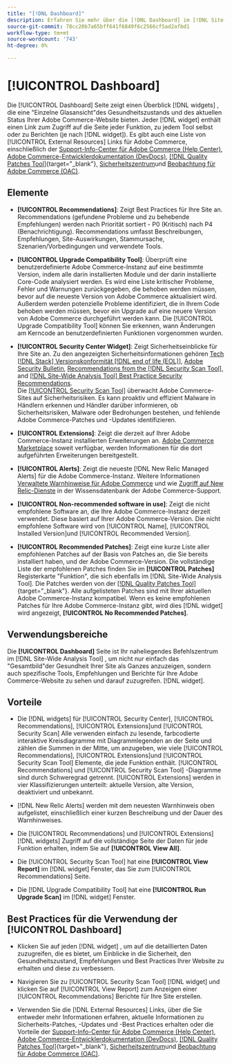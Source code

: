 ```yaml
---
title: "[!DNL Dashboard]"
description: Erfahren Sie mehr über die [!DNL Dashboard] im [!DNL Site-Wide Analysis Tool], -Elemente, Verwendungszeitpunkt, Vorteile und Best Practices.
source-git-commit: 78cc20b7a65bff641f6849f6c2566cf5ad2afbd1
workflow-type: tm+mt
source-wordcount: '743'
ht-degree: 0%

---
```


# [!UICONTROL Dashboard]

Die [!UICONTROL Dashboard] Seite zeigt einen Überblick [!DNL widgets] , die eine &quot;Einzelne Glasansicht&quot;des Gesundheitszustands und des aktuellen Status Ihrer Adobe Commerce-Website bieten. Jeder [!DNL widget] enthält einen Link zum Zugriff auf die Seite jeder Funktion, zu jedem Tool selbst oder zu Berichten (je nach [!DNL widget]).
Es gibt auch eine Liste von [!UICONTROL External Resources] Links für Adobe Commerce, einschließlich der [Support-Info-Center für Adobe Commerce (Help Center)](https://support.magento.com/), [Adobe Commerce-Entwicklerdokumentation (DevDocs)](https://devdocs.magento.com/), [[!DNL Quality Patches Tool]](https://experienceleague.adobe.com/tools/commerce-quality-patches/index.html){target="_blank"}, [Sicherheitszentrum](https://magento.com/security)und [Beobachtung für Adobe Commerce (OAC)](https://support.magento.com/hc/en-us/articles/4402379845901-Use-Observation-for-Adobe-Commerce).

## Elemente

* **[!UICONTROL Recommendations]**: Zeigt Best Practices für Ihre Site an. Recommendations (gefundene Probleme und zu behebende Empfehlungen) werden nach Priorität sortiert - P0 (Kritisch) nach P4 (Benachrichtigung).
Recommendations umfasst Beschreibungen, Empfehlungen, Site-Auswirkungen, Stammursache, Szenarien/Vorbedingungen und verwendete Tools.

* **[!UICONTROL Upgrade Compatibility Tool]**: Überprüft eine benutzerdefinierte Adobe Commerce-Instanz auf eine bestimmte Version, indem alle darin installierten Module und der darin installierte Core-Code analysiert werden. Es wird eine Liste kritischer Probleme, Fehler und Warnungen zurückgegeben, die behoben werden müssen, bevor auf die neueste Version von Adobe Commerce aktualisiert wird. Außerdem werden potenzielle Probleme identifiziert, die in Ihrem Code behoben werden müssen, bevor ein Upgrade auf eine neuere Version von Adobe Commerce durchgeführt werden kann.
Die [!UICONTROL Upgrade Compatibility Tool] können Sie erkennen, wann Änderungen am Kerncode an benutzerdefinierten Funktionen vorgenommen wurden.

* **[!UICONTROL Security Center Widget]**: Zeigt Sicherheitseinblicke für Ihre Site an.
Zu den angezeigten Sicherheitsinformationen gehören [Tech [!DNL Stack] Versionskonformität [!DNL end of life (EOL)]](https://experienceleague.adobe.com/docs/commerce-operations/installation-guide/system-requirements.html), [Adobe Security Bulletin](https://helpx.adobe.com/security/security-bulletin.html), [Recommendations from the [!DNL Security Scan Tool]](https://experienceleague.adobe.com/docs/commerce-admin/systems/security/security-scan.html), and [[!DNL Site-Wide Analysis Tool] Best Practice Security Recommendations](https://experienceleague.adobe.com/docs/commerce-operations/tools/site-wide-analysis-tool/recommendations.html).<br>
Die [[!UICONTROL Security Scan Tool]](https://experienceleague.adobe.com/docs/commerce-admin/systems/security/security-scan.html) überwacht Adobe Commerce-Sites auf Sicherheitsrisiken. Es kann proaktiv und effizient Malware in Händlern erkennen und Händler darüber informieren, ob Sicherheitsrisiken, Malware oder Bedrohungen bestehen, und fehlende Adobe Commerce-Patches und -Updates identifizieren.

* **[!UICONTROL Extensions]**: Zeigt die derzeit auf Ihrer Adobe Commerce-Instanz installierten Erweiterungen an. [Adobe Commerce Marketplace](https://marketplace.magento.com/extensions.html) soweit verfügbar, werden Informationen für die dort aufgeführten Erweiterungen bereitgestellt.

* **[!UICONTROL Alerts]**: Zeigt die neueste [!DNL New Relic Managed Alerts] für die Adobe Commerce-Instanz. Weitere Informationen [Verwaltete Warnhinweise für Adobe Commerce](https://support.magento.com/hc/en-us/articles/360045806832) und wie [Zugriff auf New Relic-Dienste](https://support.magento.com/hc/en-us/articles/360039127712) in der Wissensdatenbank der Adobe Commerce-Support.

* **[!UICONTROL Non-recommended software in use]**: Zeigt die nicht empfohlene Software an, die Ihre Adobe Commerce-Instanz derzeit verwendet. Diese basiert auf Ihrer Adobe Commerce-Version. Die nicht empfohlene Software wird von [!UICONTROL Name], [!UICONTROL Installed Version]und [!UICONTROL Recommended Version].

* **[!UICONTROL Recommended Patches]**: Zeigt eine kurze Liste aller empfohlenen Patches auf der Basis von Patches an, die Sie bereits installiert haben, und der Adobe Commerce-Version. Die vollständige Liste der empfohlenen Patches finden Sie im **[!UICONTROL Patches]** Registerkarte &quot;Funktion&quot;, die sich ebenfalls im [!DNL Site-Wide Analysis Tool]. Die Patches werden von der [[!DNL Quality Patches Tool]](https://experienceleague.adobe.com/tools/commerce-quality-patches/index.html){target="_blank"}. Alle aufgelisteten Patches sind mit Ihrer aktuellen Adobe Commerce-Instanz kompatibel.
Wenn es keine empfohlenen Patches für Ihre Adobe Commerce-Instanz gibt, wird dies [!DNL widget] wird angezeigt, **[!UICONTROL No Recommended Patches]**.

## Verwendungsbereiche

Die **[!UICONTROL Dashboard]** Seite ist Ihr naheliegendes Befehlszentrum im [!DNL Site-Wide Analysis Tool] , um nicht nur einfach das &quot;Gesamtbild&quot;der Gesundheit Ihrer Site als Ganzes anzuzeigen, sondern auch spezifische Tools, Empfehlungen und Berichte für Ihre Adobe Commerce-Website zu sehen und darauf zuzugreifen. [!DNL widget].

## Vorteile

* Die [!DNL widgets] für [!UICONTROL Security Center], [!UICONTROL Recommendations], [!UICONTROL Extensions]und [!UICONTROL Security Scan] Alle verwenden einfach zu lesende, farbcodierte interaktive Kreisdiagramme mit Diagrammlegenden an der Seite und zählen die Summen in der Mitte, um anzugeben, wie viele [!UICONTROL Recommendations], [!UICONTROL Extensions]und [!UICONTROL Security Scan Tool] Elemente, die jede Funktion enthält. [!UICONTROL Recommendations] und [!UICONTROL Security Scan Tool] -Diagramme sind durch Schweregrad getrennt. [!UICONTROL Extensions] werden in vier Klassifizierungen unterteilt: aktuelle Version, alte Version, deaktiviert und unbekannt.

* [!DNL New Relic Alerts] werden mit dem neuesten Warnhinweis oben aufgelistet, einschließlich einer kurzen Beschreibung und der Dauer des Warnhinweises.

* Die [!UICONTROL Recommendations] und [!UICONTROL Extensions] [!DNL widgets] Zugriff auf die vollständige Seite der Daten für jede Funktion erhalten, indem Sie auf **[!UICONTROL View All]**.

* Die [!UICONTROL Security Scan Tool] hat eine **[!UICONTROL View Report]** im [!DNL widget] Fenster, das Sie zum [!UICONTROL Recommendations] Seite.

* Die [!DNL Upgrade Compatibility Tool] hat eine **[!UICONTROL Run Upgrade Scan]** im [!DNL widget] Fenster.

## Best Practices für die Verwendung der [!UICONTROL Dashboard]

* Klicken Sie auf jeden [!DNL widget] , um auf die detaillierten Daten zuzugreifen, die es bietet, um Einblicke in die Sicherheit, den Gesundheitszustand, Empfehlungen und Best Practices Ihrer Website zu erhalten und diese zu verbessern.

* Navigieren Sie zu [!UICONTROL Security Scan Tool] [!DNL widget] und klicken Sie auf [!UICONTROL View Report] zum Anzeigen einer [!UICONTROL Recommendations] Berichte für Ihre Site erstellen.

* Verwenden Sie die [!DNL External Resources] Links, über die Sie entweder mehr Informationen erfahren, aktuelle Informationen zu Sicherheits-Patches, -Updates und -Best Practices erhalten oder die Vorteile der [Support-Info-Center für Adobe Commerce (Help Center)](https://support.magento.com/), [Adobe Commerce-Entwicklerdokumentation (DevDocs)](https://devdocs.magento.com/), [[!DNL Quality Patches Tool]](https://experienceleague.adobe.com/tools/commerce-quality-patches/index.html){target="_blank"}, [Sicherheitszentrum](https://helpx.adobe.com/security.html)und [Beobachtung für Adobe Commerce (OAC)](https://support.magento.com/hc/en-us/articles/4402379845901-Use-Observation-for-Adobe-Commerce).
